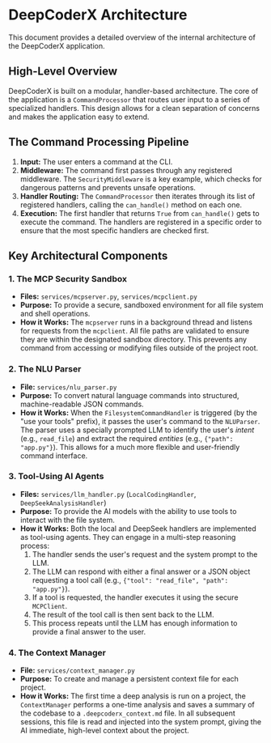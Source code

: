 # DeepCoderX Architecture

This document provides a detailed overview of the internal architecture of the DeepCoderX application.

## High-Level Overview

DeepCoderX is built on a modular, handler-based architecture. The core of the application is a `CommandProcessor` that routes user input to a series of specialized handlers. This design allows for a clean separation of concerns and makes the application easy to extend.

## The Command Processing Pipeline

1.  **Input:** The user enters a command at the CLI.
2.  **Middleware:** The command first passes through any registered middleware. The `SecurityMiddleware` is a key example, which checks for dangerous patterns and prevents unsafe operations.
3.  **Handler Routing:** The `CommandProcessor` then iterates through its list of registered handlers, calling the `can_handle()` method on each one.
4.  **Execution:** The first handler that returns `True` from `can_handle()` gets to execute the command. The handlers are registered in a specific order to ensure that the most specific handlers are checked first.

## Key Architectural Components

### 1. The MCP Security Sandbox

*   **Files:** `services/mcpserver.py`, `services/mcpclient.py`
*   **Purpose:** To provide a secure, sandboxed environment for all file system and shell operations.
*   **How it Works:** The `mcpserver` runs in a background thread and listens for requests from the `mcpclient`. All file paths are validated to ensure they are within the designated sandbox directory. This prevents any command from accessing or modifying files outside of the project root.

### 2. The NLU Parser

*   **File:** `services/nlu_parser.py`
*   **Purpose:** To convert natural language commands into structured, machine-readable JSON commands.
*   **How it Works:** When the `FilesystemCommandHandler` is triggered (by the "use your tools" prefix), it passes the user's command to the `NLUParser`. The parser uses a specially prompted LLM to identify the user's *intent* (e.g., `read_file`) and extract the required *entities* (e.g., `{"path": "app.py"}`). This allows for a much more flexible and user-friendly command interface.

### 3. Tool-Using AI Agents

*   **Files:** `services/llm_handler.py` (`LocalCodingHandler`, `DeepSeekAnalysisHandler`)
*   **Purpose:** To provide the AI models with the ability to use tools to interact with the file system.
*   **How it Works:** Both the local and DeepSeek handlers are implemented as tool-using agents. They can engage in a multi-step reasoning process:
    1.  The handler sends the user's request and the system prompt to the LLM.
    2.  The LLM can respond with either a final answer or a JSON object requesting a tool call (e.g., `{"tool": "read_file", "path": "app.py"}`).
    3.  If a tool is requested, the handler executes it using the secure `MCPClient`.
    4.  The result of the tool call is then sent back to the LLM.
    5.  This process repeats until the LLM has enough information to provide a final answer to the user.

### 4. The Context Manager

*   **File:** `services/context_manager.py`
*   **Purpose:** To create and manage a persistent context file for each project.
*   **How it Works:** The first time a deep analysis is run on a project, the `ContextManager` performs a one-time analysis and saves a summary of the codebase to a `.deepcoderx_context.md` file. In all subsequent sessions, this file is read and injected into the system prompt, giving the AI immediate, high-level context about the project.

